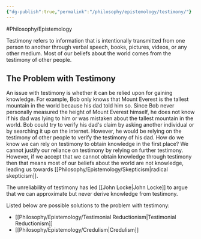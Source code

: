 ```yaml
---
{"dg-publish":true,"permalink":"/philosophy/epistemology/testimony/"}
---
```



#Philosophy/Epistemology 

Testimony refers to information that is intentionally transmitted from one person to another through verbal speech, books, pictures, videos, or any other medium. Most of our beliefs about the world comes from the testimony of other people.

## The Problem with Testimony

An issue with testimony is whether it can be relied upon for gaining knowledge. For example, Bob only knows that Mount Everest is the tallest mountain in the world because his dad told him so. Since Bob never personally measured the height of Mount Everest himself, he does not know if his dad was lying to him or was mistaken about the tallest mountain in the world. Bob could try to verify his dad's claim by asking another individual or by searching it up on the internet. However, he would be relying on the testimony of other people to verify the testimony of his dad. How do we know we can rely on testimony to obtain knowledge in the first place? We cannot justify our reliance on testimony by relying on further testimony. However, if we accept that we cannot obtain knowledge through testimony then that means most of our beliefs about the world are not knowledge, leading us towards [[Philosophy/Epistemology/Skepticism\|radical skepticism]].

The unreliability of testimony has led [[John Locke\|John Locke]] to argue that we can approximate but never derive knowledge from testimony.

Listed below are possible solutions to the problem with testimony:
- [[Philosophy/Epistemology/Testimonial Reductionism\|Testimonial Reductionism]]
- [[Philosophy/Epistemology/Credulism\|Credulism]]
